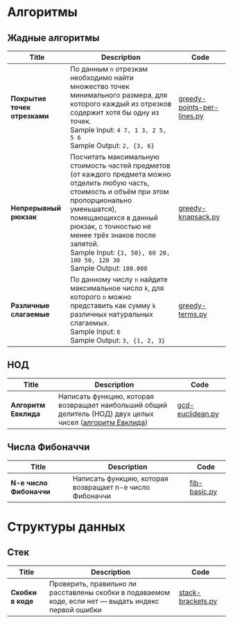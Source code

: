 # Алгоритмы

## Жадные алгоритмы
| Title        | Description           | Code  |
| -------------|-----------------------| -----|
| **Покрытие точек отрезками** | По данным `n` отрезкам необходимо найти множество точек минимального размера, для которого каждый из отрезков содержит хотя бы одну из точек.  <br> Sample Input: `4 7, 1 3, 2 5, 5 6` <br> Sample Output: `2, {3, 6}` | [greedy-points-per-lines.py](greedy-points-per-lines.py) |
| **Непрерывный рюкзак** | Посчитать максимальную стоимость частей предметов (от каждого предмета можно отделить любую часть, стоимость и объём при этом пропорционально уменьшатся), помещающихся в данный рюкзак, с точностью не менее трёх знаков после запятой. <br> Sample Input: `{3, 50}, 60 20, 100 50, 120 30` <br> Sample Output: `180.000` | [greedy-knapsack.py](greedy-knapsack.py)
| **Различные слагаемые** | По данному числу `n` найдите максимальное число `k`, для которого `n` можно представить как сумму `k` различных натуральных слагаемых. <br> Sample Input: `6` <br> Sample Output: `3, {1, 2, 3}` | [greedy-terms.py](greedy-terms.py)

## НОД
| Title        | Description           | Code  |
| -------------|-----------------------| -----|
| **Алгоритм Евклида** | Написать функцию, которая возвращает наибольший общий делитель (НОД) двух целых чисел ([алгоритм Евклида](https://en.wikipedia.org/wiki/Euclidean_algorithm)) | [gcd-euclidean.py]((gcd-euclidean.py)) |

## Числа Фибоначчи
| Title        | Description           | Code  |
| -------------|-----------------------| -----|
| **N-e число Фибоначчи** | Написать функцию, которая возвращает n-e число Фибоначчи | [fib-basic.py](fib-basic.py) |

# Структуры данных

## Стек
| Title        | Description           | Code  |
| -------------|-----------------------| -----|
| **Скобки в коде** | Проверить, правильно ли расставлены скобки в подаваемом коде, если нет — выдать индекс первой ошибки | [stack-brackets.py](stack-brackets.py)
